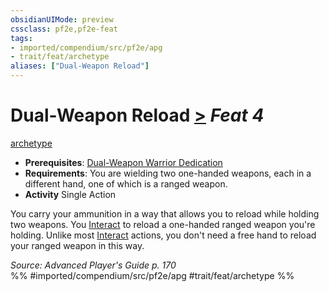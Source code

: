 ```yaml
---
obsidianUIMode: preview
cssclass: pf2e,pf2e-feat
tags:
- imported/compendium/src/pf2e/apg
- trait/feat/archetype
aliases: ["Dual-Weapon Reload"]
---
```

# Dual-Weapon Reload  [>](chapter-9-playing-the-game.md#Actions "Single Action") *Feat 4*  
[archetype](archetype.md)  

- **Prerequisites**: [Dual-Weapon Warrior Dedication](dual-weapon-warrior-dedication-apg.md)
- **Requirements**: You are wielding two one-handed weapons, each in a different hand, one of which is a ranged weapon.
- **Activity** Single Action

You carry your ammunition in a way that allows you to reload while holding two weapons. You [Interact](interact.md) to reload a one-handed ranged weapon you're holding. Unlike most [Interact](interact.md) actions, you don't need a free hand to reload your ranged weapon in this way.

*Source: Advanced Player's Guide p. 170*  
%% #imported/compendium/src/pf2e/apg #trait/feat/archetype %%